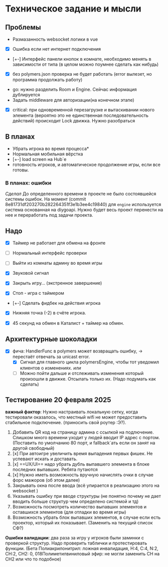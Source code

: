 # Техническое задание и мысли

## Проблемы

- Размазанность websocket логики в vue
- [x] Ошибка если нет интернет подключения
- [+-] Интерфейс панели кнопок в комнате, необходимо менять в зависимости от типа (в целом можно поумнее сделать как нибудь)
- [x] без polymers.json проверка не будет работать (error вылезет, но программа продолжать работу)
- go: нужно разделить Room и Engine. Сейчас информация дублируется
- Задать middleware для авторизации(на конечном этапе)
- [x] critical: при одновременной перезагрузке и вытаскивании нового элемента (вероятно это не единственная последовательность действий) происходит Lock движка. Нужно разобраться

## В планах

- Убрать игрока во время процесса\*
- Нормальная мобильная вёрстка
- [+-] load screen на Hub`е
- готовность игроков, и автоматическое продолжение игры, если все готовы.

### В планах: ошибки
*Сделал*
До определенного времени в проекте не было состоявшейся системы ошибок.
На момент (commit 8e81731df203270b282264351f3e1b3ee4c19840) для `engine`
используется система основанная на diygoapi.
Нужно будет весь проект перенести на нее и переработать под задачи проекта.

## Надо 

- [x] Таймер не работает для обмена на фронте

- [ ] Нормальный интерфейс проверки

- [ ] Выйти из комнаты админу во время игры

- [x] Звуковой сигнал

- [x] Закрыть игру… (экстренное завершение)

- [x] Cтоп - игра с таймером

- [+-] Cделать фидбек на действия игрока

- [x] Нижняя точка (-2) в счёте игрока.

- [x] 45 cекунд на обмен в Каталист + таймер на обмен.

## Архитектурные шоколадки

- [x] фича: HandlerFunc в polymers может возвращать ошибку, -> перестаёт отвечать за unicast error.
  - [x] Сигнал для главного цикла polymersEngine, чтобы тот уведомил клиентов о изменениях.
        _или_
  - [ ] Можно пойти дальше и отслеживать изменения который произошли в движке. Отсылать только их. (Надо подумать как сделать)

## Тестирование 20 февраля 2025

**важный фактор**: Нужно настраивать локальную сетку, когда тестировали оказалось, что местный wifi не может предоставить стабильное подключение. (приносить свой роутер :Э?).

1. Добавить QR код на страницу админа с ссылкой на подлючение. Слишком много времени уходит у людей вводит IP адрес с портом. (Поставить по умолчанию 80 порт, и fallback`ать если он занят на другой свободный)
2. [x] При автоигре увеличить время выпадения первых фишек. Не успевают искать и доставать.
3. [x] ==UХ/UI== надо убрать дубль выпавшего элемента в блоке последних выпавших. Ребята путаются
4. [x] Нужно иметь возможность вручную начислять очки в случае форс мажоров (об этом далее)
5. Закрывать окна после ввода (всё  упирается в реализацию этого на websocket )
6. Указывать ошибку при вводе структуры (не понятно почему не дает вводить больше структур чем определено системой и тд)
7. Возможность посмотреть количество выпавших элементов и оставшихся элементов (для отладки во время игры)
8. Возможность убрать блок выпавших элементов, в случае если есть проектор, который их показывает. (Заменить на текущий список СФ?)

**Ошибки валидации**: два раза за игру у игроков были заминки с проверкой структур. Надо проверить таблички и протестировать функции. (Бета Полиакрилонитрил: ложная инвалидация, H:4, C:4, N:2, CH:2, CH2: 0, 018Полиметилвиниловый эфир: не могли заменить CH на CH2 или что то подобное)
